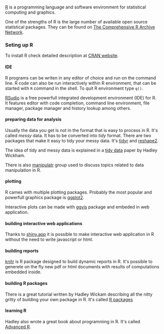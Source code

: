 [R](http://www.r-project.org) is a programming language and software environment for statistical computing and graphics.

One of the strengths of R is the large number of available open source statistical packages. They can be found on [The Comprehensive R Archive Network](http://cran.r-project.org).

### Seting up R
To install R check detailed description at [CRAN website](http://cran.r-project.org).

#### IDE
R programs can be writen in any editor of choice and run on the command line. R code can also be run interactively within R environment, that can be started with `R` command in the shell. To quit R environment type `q()`.

[RSudio](http://www.rstudio.com/products/RStudio/) is a free powerfull integrated development environment (IDE) for R. It features editor with code completion, command line environment, file manager, package manager and history lookup among others.

#### preparing data for analysis
Usually the data you get is not in the format that is easy to process in R. It's called *messy* data. It has to be converted into *tidy* format. There are two packages that make it easy to tidy your messy data. It's [tidyr](https://github.com/hadley/tidyr) and [reshape2](https://github.com/hadley/reshape).

The idea of tidy and messy data is explained in a [tidy data](http://vita.had.co.nz/papers/tidy-data.html) paper by Hadley Wickham.

There is also [manipulatr](https://groups.google.com/forum/#!forum/manipulatr) group used to discuss topics related to data manipulation in R.

#### plotting
R cames with multiple plotting packages. Probably the most popular and powerfull graphics package is [ggplot2](http://ggplot2.org).

Interactive plots can be made with [ggvis](https://github.com/rstudio/ggvis) package and embeded in web application.

#### building interactive web applications
Thanks to [shiny.app](http://shiny.rstudio.com) it is possible to make interactive web application in R without the need to write javascript or html.

#### building reports
[knitr](http://yihui.name/knitr/) is R package designed to build dynamic reports in R. It's possible to generete on the fly new pdf or html documents with results of computations embedded inside.

#### building R packages
There is a great tutorial written by Hadley Wickam describing all the nitty gritty of building your own package in R. It's called [R packages](http://r-pkgs.had.co.nz)

#### learning R
Hadley also wrote a great book about programming in R. It's called [Advanced R](http://adv-r.had.co.nz).
